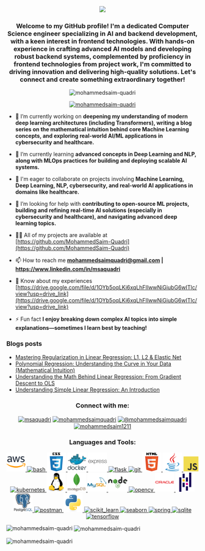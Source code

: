 <p align="center">
  <img src="https://capsule-render.vercel.app/api?text=Hi!👋%20I'm%20Mohammed%20Saim%20Ahmed%20Quadri&animation=fadeIn&type=speech&color=timeGradient&fontSize=40" />
</p>


<h3 align="center">Welcome to my GitHub profile! I'm a dedicated Computer Science engineer specializing in AI and backend development, with a keen interest in frontend technologies. With hands-on experience in crafting advanced AI models and developing robust backend systems, complemented by proficiency in frontend technologies from project work, I'm committed to driving innovation and delivering high-quality solutions. Let's connect and create something extraordinary together!</h3>

<p align="center"> <img src="https://komarev.com/ghpvc/?username=mohammedsaim-quadri&label=Profile%20views&color=0e75b6&style=flat" alt="mohammedsaim-quadri" /> </p>

<p align="center"> <a href="https://github.com/ryo-ma/github-profile-trophy"><img src="https://github-profile-trophy.vercel.app/?username=mohammedsaim-quadri" alt="mohammedsaim-quadri" /></a> </p>

- 🔭 I’m currently working on **deepening my understanding of modern deep learning architectures (including Transformers), writing a blog series on the mathematical intuition behind core Machine Learning concepts, and exploring real-world AI/ML applications in cybersecurity and healthcare.**

- 🌱 I’m currently learning **advanced concepts in Deep Learning and NLP, along with MLOps practices for building and deploying scalable AI systems.**

- 👯 I'm eager to collaborate on projects involving **Machine Learning, Deep Learning, NLP, cybersecurity, and real-world AI applications in domains like healthcare.**

- 🤝 I’m looking for help with **contributing to open-source ML projects, building and refining real-time AI solutions (especially in cybersecurity and healthcare), and navigating advanced deep learning topics.**

- 👨‍💻 All of my projects are available at [https://github.com/MohammedSaim-Quadri](https://github.com/MohammedSaim-Quadri)

- 📫 How to reach me **mohammedsaimquadri@gmail.com | https://www.linkedin.com/in/msaquadri**

- 📄 Know about my experiences [https://drive.google.com/file/d/1OYb5oqLKi6xqLhFIIwwNiGiubG6wITlc/view?usp=drive_link](https://drive.google.com/file/d/1OYb5oqLKi6xqLhFIIwwNiGiubG6wITlc/view?usp=drive_link)

- ⚡ Fun fact **I enjoy breaking down complex AI topics into simple explanations—sometimes I learn best by teaching!**

### Blogs posts
<!-- BLOG-POST-LIST:START -->
- [Mastering Regularization in Linear Regression: L1, L2 &amp; Elastic Net](https://medium.com/@mohammedsaimquadri/mastering-regularization-in-linear-regression-l1-l2-elastic-net-e6ed2aea2b3b?source=rss-5aad7f3f4f6a------2)
- [Polynomial Regression: Understanding the Curve in Your Data &lpar;Mathematical Intuition&rpar;](https://medium.com/@mohammedsaimquadri/polynomial-regression-understanding-the-curve-in-your-data-mathematical-intuition-d1a252bbac94?source=rss-5aad7f3f4f6a------2)
- [Understanding the Math Behind Linear Regression: From Gradient Descent to OLS](https://medium.com/@mohammedsaimquadri/understanding-the-math-behind-linear-regression-from-gradient-descent-to-ols-7d215de5204b?source=rss-5aad7f3f4f6a------2)
- [Understanding Simple Linear Regression: An Introduction](https://medium.com/@mohammedsaimquadri/understanding-simple-linear-regression-an-introduction-b2b4f7ba3d20?source=rss-5aad7f3f4f6a------2)
<!-- BLOG-POST-LIST:END -->

<h3 align="center">Connect with me:</h3>
<p align="center">
<a href="https://linkedin.com/in/msaquadri" target="blank"><img align="center" src="https://raw.githubusercontent.com/rahuldkjain/github-profile-readme-generator/master/src/images/icons/Social/linked-in-alt.svg" alt="msaquadri" height="50" width="50" /></a>
<a href="https://kaggle.com/mohammedsaimquadri" target="blank"><img align="center" src="https://raw.githubusercontent.com/rahuldkjain/github-profile-readme-generator/master/src/images/icons/Social/kaggle.svg" alt="mohammedsaimquadri" height="50" width="50" /></a>
<a href="https://medium.com/@mohammedsaimquadri" target="blank"><img align="center" src="https://raw.githubusercontent.com/rahuldkjain/github-profile-readme-generator/master/src/images/icons/Social/medium.svg" alt="@mohammedsaimquadri" height="50" width="50" /></a>
<a href="https://www.hackerrank.com/mohammedsaim1211" target="blank"><img align="center" src="https://raw.githubusercontent.com/rahuldkjain/github-profile-readme-generator/master/src/images/icons/Social/hackerrank.svg" alt="mohammedsaim1211" height="50" width="50" /></a>
</p>

<h3 align="center">Languages and Tools:</h3>
<p align="center"> <a href="https://aws.amazon.com" target="_blank" rel="noreferrer"> <img src="https://raw.githubusercontent.com/devicons/devicon/master/icons/amazonwebservices/amazonwebservices-original-wordmark.svg" alt="aws" width="50" height="50"/> </a> <a href="https://www.gnu.org/software/bash/" target="_blank" rel="noreferrer"> <img src="https://www.vectorlogo.zone/logos/gnu_bash/gnu_bash-icon.svg" alt="bash" width="50" height="50"/> </a> <a href="https://www.w3schools.com/css/" target="_blank" rel="noreferrer"> <img src="https://raw.githubusercontent.com/devicons/devicon/master/icons/css3/css3-original-wordmark.svg" alt="css3" width="50" height="50"/> </a> <a href="https://www.docker.com/" target="_blank" rel="noreferrer"> <img src="https://raw.githubusercontent.com/devicons/devicon/master/icons/docker/docker-original-wordmark.svg" alt="docker" width="50" height="50"/> </a> <a href="https://expressjs.com" target="_blank" rel="noreferrer"> <img src="https://raw.githubusercontent.com/devicons/devicon/master/icons/express/express-original-wordmark.svg" alt="express" width="50" height="50"/> </a> <a href="https://flask.palletsprojects.com/" target="_blank" rel="noreferrer"> <img src="https://www.vectorlogo.zone/logos/pocoo_flask/pocoo_flask-icon.svg" alt="flask" width="40" height="40"/> </a> <a href="https://git-scm.com/" target="_blank" rel="noreferrer"> <img src="https://www.vectorlogo.zone/logos/git-scm/git-scm-icon.svg" alt="git" width="50" height="50"/> </a> <a href="https://www.w3.org/html/" target="_blank" rel="noreferrer"> <img src="https://raw.githubusercontent.com/devicons/devicon/master/icons/html5/html5-original-wordmark.svg" alt="html5" width="50" height="50"/> </a> <a href="https://www.java.com" target="_blank" rel="noreferrer"> <img src="https://raw.githubusercontent.com/devicons/devicon/master/icons/java/java-original.svg" alt="java" width="50" height="50"/> </a> <a href="https://developer.mozilla.org/en-US/docs/Web/JavaScript" target="_blank" rel="noreferrer"> <img src="https://raw.githubusercontent.com/devicons/devicon/master/icons/javascript/javascript-original.svg" alt="javascript" width="40" height="40"/> </a> <a href="https://kubernetes.io" target="_blank" rel="noreferrer"> <img src="https://www.vectorlogo.zone/logos/kubernetes/kubernetes-icon.svg" alt="kubernetes" width="50" height="50"/> </a> <a href="https://www.linux.org/" target="_blank" rel="noreferrer"> <img src="https://raw.githubusercontent.com/devicons/devicon/master/icons/linux/linux-original.svg" alt="linux" width="50" height="50"/> </a> <a href="https://www.mongodb.com/" target="_blank" rel="noreferrer"> <img src="https://raw.githubusercontent.com/devicons/devicon/master/icons/mongodb/mongodb-original-wordmark.svg" alt="mongodb" width="50" height="50"/> </a> <a href="https://www.mysql.com/" target="_blank" rel="noreferrer"> <img src="https://raw.githubusercontent.com/devicons/devicon/master/icons/mysql/mysql-original-wordmark.svg" alt="mysql" width="50" height="50"/> </a> <a href="https://nodejs.org" target="_blank" rel="noreferrer"> <img src="https://raw.githubusercontent.com/devicons/devicon/master/icons/nodejs/nodejs-original-wordmark.svg" alt="nodejs" width="50" height="50"/> </a> <a href="https://opencv.org/" target="_blank" rel="noreferrer"> <img src="https://www.vectorlogo.zone/logos/opencv/opencv-icon.svg" alt="opencv" width="50" height="50"/> </a> <a href="https://www.oracle.com/" target="_blank" rel="noreferrer"> <img src="https://raw.githubusercontent.com/devicons/devicon/master/icons/oracle/oracle-original.svg" alt="oracle" width="50" height="50"/> </a> <a href="https://pandas.pydata.org/" target="_blank" rel="noreferrer"> <img src="https://raw.githubusercontent.com/devicons/devicon/2ae2a900d2f041da66e950e4d48052658d850630/icons/pandas/pandas-original.svg" alt="pandas" width="50" height="50"/> </a> <a href="https://www.postgresql.org" target="_blank" rel="noreferrer"> <img src="https://raw.githubusercontent.com/devicons/devicon/master/icons/postgresql/postgresql-original-wordmark.svg" alt="postgresql" width="50" height="50"/> </a> <a href="https://postman.com" target="_blank" rel="noreferrer"> <img src="https://www.vectorlogo.zone/logos/getpostman/getpostman-icon.svg" alt="postman" width="50" height="50"/> </a> <a href="https://www.python.org" target="_blank" rel="noreferrer"> <img src="https://raw.githubusercontent.com/devicons/devicon/master/icons/python/python-original.svg" alt="python" width="50" height="50"/> </a> <a href="https://scikit-learn.org/" target="_blank" rel="noreferrer"> <img src="https://upload.wikimedia.org/wikipedia/commons/0/05/Scikit_learn_logo_small.svg" alt="scikit_learn" width="50" height="50"/> </a> <a href="https://seaborn.pydata.org/" target="_blank" rel="noreferrer"> <img src="https://seaborn.pydata.org/_images/logo-mark-lightbg.svg" alt="seaborn" width="50" height="50"/> </a> <a href="https://spring.io/" target="_blank" rel="noreferrer"> <img src="https://www.vectorlogo.zone/logos/springio/springio-icon.svg" alt="spring" width="50" height="50"/> </a> <a href="https://www.sqlite.org/" target="_blank" rel="noreferrer"> <img src="https://www.vectorlogo.zone/logos/sqlite/sqlite-icon.svg" alt="sqlite" width="50" height="50"/> </a> <a href="https://www.tensorflow.org" target="_blank" rel="noreferrer"> <img src="https://www.vectorlogo.zone/logos/tensorflow/tensorflow-icon.svg" alt="tensorflow" width="50" height="50"/> </a> </p>

<p><img align="left" src="https://github-readme-stats.vercel.app/api/top-langs?username=mohammedsaim-quadri&show_icons=true&locale=en&layout=compact" alt="mohammedsaim-quadri" /></p>

<p>&nbsp;<img align="center" src="https://github-readme-stats.vercel.app/api?username=mohammedsaim-quadri&show_icons=true&locale=en" alt="mohammedsaim-quadri" /></p>

<p><img align="center" src="https://github-readme-streak-stats.herokuapp.com/?user=mohammedsaim-quadri&" alt="mohammedsaim-quadri" /></p>
